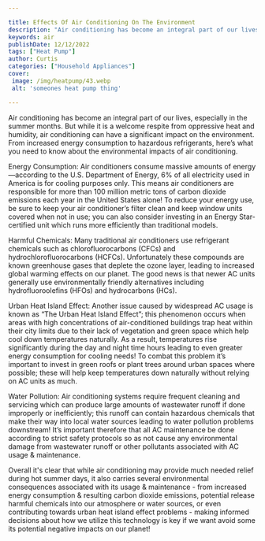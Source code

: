 ```yaml
---

title: Effects Of Air Conditioning On The Environment
description: "Air conditioning has become an integral part of our lives, especially in the summer months. But while it is a welcome respite from...read now to learn more"
keywords: air
publishDate: 12/12/2022
tags: ["Heat Pump"]
author: Curtis
categories: ["Household Appliances"]
cover: 
 image: /img/heatpump/43.webp
 alt: 'someones heat pump thing'

---
```


Air conditioning has become an integral part of our lives, especially in the summer months. But while it is a welcome respite from oppressive heat and humidity, air conditioning can have a significant impact on the environment. From increased energy consumption to hazardous refrigerants, here’s what you need to know about the environmental impacts of air conditioning.

Energy Consumption: Air conditioners consume massive amounts of energy—according to the U.S. Department of Energy, 6% of all electricity used in America is for cooling purposes only. This means air conditioners are responsible for more than 100 million metric tons of carbon dioxide emissions each year in the United States alone! To reduce your energy use, be sure to keep your air conditioner’s filter clean and keep window units covered when not in use; you can also consider investing in an Energy Star-certified unit which runs more efficiently than traditional models. 

Harmful Chemicals: Many traditional air conditioners use refrigerant chemicals such as chlorofluorocarbons (CFCs) and hydrochlorofluorocarbons (HCFCs). Unfortunately these compounds are known greenhouse gases that deplete the ozone layer, leading to increased global warming effects on our planet. The good news is that newer AC units generally use environmentally friendly alternatives including hydrofluoroolefins (HFOs) and hydrocarbons (HCs). 

Urban Heat Island Effect: Another issue caused by widespread AC usage is known as “The Urban Heat Island Effect”; this phenomenon occurs when areas with high concentrations of air-conditioned buildings trap heat within their city limits due to their lack of vegetation and green space which help cool down temperatures naturally. As a result, temperatures rise significantly during the day and night time hours leading to even greater energy consumption for cooling needs! To combat this problem it’s important to invest in green roofs or plant trees around urban spaces where possible; these will help keep temperatures down naturally without relying on AC units as much. 

Water Pollution: Air conditioning systems require frequent cleaning and servicing which can produce large amounts of wastewater runoff if done improperly or inefficiently; this runoff can contain hazardous chemicals that make their way into local water sources leading to water pollution problems downstream! It’s important therefore that all AC maintenance be done according to strict safety protocols so as not cause any environmental damage from wastewater runoff or other pollutants associated with AC usage & maintenance. 

Overall it's clear that while air conditioning may provide much needed relief during hot summer days, it also carries several environmental consequences associated with its usage & maintenance - from increased energy consumption & resulting carbon dioxide emissions, potential release harmful chemicals into our atmosphere or water sources, or even contributing towards urban heat island effect problems - making informed decisions about how we utilize this technology is key if we want avoid some its potential negative impacts on our planet!
